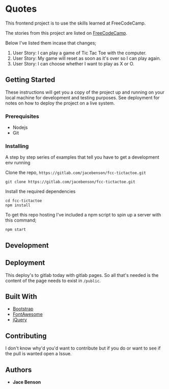 # Quotes

This frontend project is to use the skills learned at FreeCodeCamp.

The stories from this project are listed on [FreeCodeCamp](https://www.freecodecamp.org/challenges/build-a-tic-tac-toe-game).

Below I've listed them incase that changes;

1. User Story: I can play a game of Tic Tac Toe with the computer.
1. User Story: My game will reset as soon as it's over so I can play again.
1. User Story: I can choose whether I want to play as X or O.
   
## Getting Started

These instructions will get you a copy of the project up and running on your local machine for development and testing purposes. See deployment for notes on how to deploy the project on a live system.

### Prerequisites

- Nodejs
- Git

### Installing

A step by step series of examples that tell you have to get a development env running

Clone the repo, `https://gitlab.com/jacebenson/fcc-tictactoe.git`
```
git clone https://gitlab.com/jacebenson/fcc-tictactoe.git
```

Install the required dependencies
```
cd fcc-tictactoe
npm install
```

To get this repo hosting I've included a npm script to spin up a server with this command;
```
npm start
```

## Development

## Deployment

This deploy's to gitlab today with gitlab pages.
So all that's needed is the content of the page needs to exist in `/public`.

## Built With

- [Bootstrap](http://getbootstrap.com/)
- [FontAwesome](http://fortawesome.github.io/Font-Awesome/)
- [jQuery](http://jquery.com/)

## Contributing

I don't know why'd you'd want to contribute but if you do or want to see if the pull is wanted open a Issue.


## Authors

* **Jace Benson** 